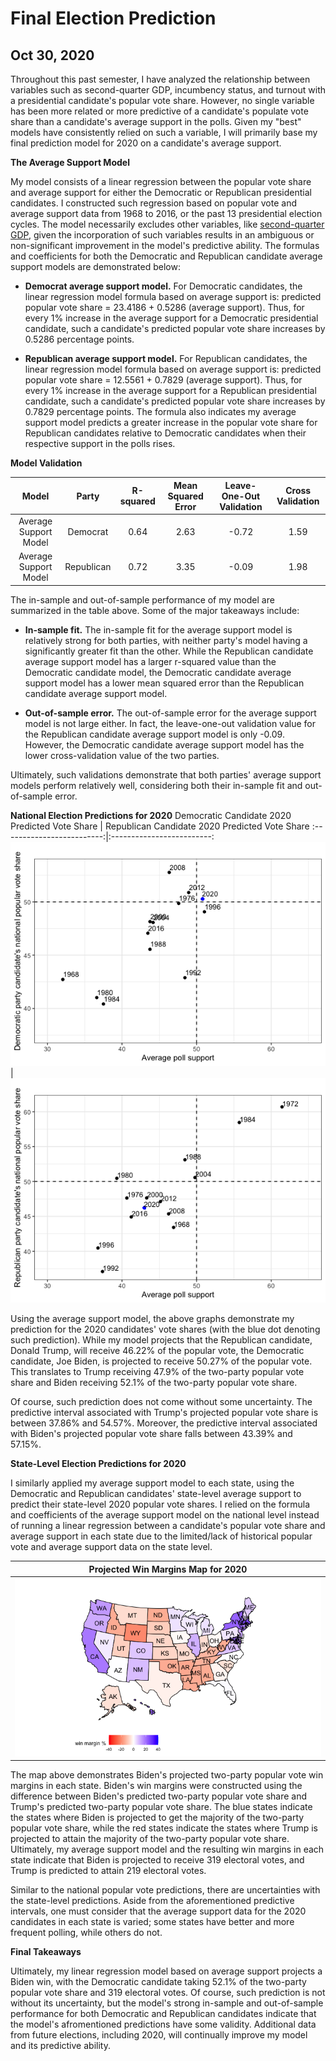 # Final Election Prediction
## Oct 30, 2020

Throughout this past semester, I have analyzed the relationship between variables such as second-quarter GDP, incumbency status, and turnout with a presidential candidate's popular vote share. However, no single variable has been more related or more predictive of a candidate's populate vote share than a candidate's average support in the polls. Given my "best" models have consistently relied on such a variable, I will primarily base my final prediction model for 2020 on a candidate's average support.  

**The Average Support Model** 

My model consists of a linear regression between the popular vote share and average support for either the Democratic or Republican presidential candidates. I constructed such regression based on popular vote and average support data from 1968 to 2016, or the past 13 presidential election cycles. The model necessarily excludes other variables, like [second-quarter GDP](Third_Blog_Polls.md), given the incorporation of such variables results in an ambiguous or non-significant improvement in the model's predictive ability. The formulas and coefficients for both the Democratic and Republican candidate average support models are demonstrated below: 

* **Democrat average support model.** For Democratic candidates, the linear regression model formula based on average support is: predicted popular vote share = 23.4186 + 0.5286 (average support). Thus, for every 1% increase in the average support for a Democratic presidential candidate, such a candidate's predicted popular vote share increases by 0.5286 percentage points. 

* **Republican average support model.** For Republican candidates, the linear regression model formula based on average support is: predicted popular vote share = 12.5561 + 0.7829 (average support). Thus, for every 1% increase in the average support for a Republican presidential candidate, such a candidate's predicted popular vote share increases by 0.7829 percentage points. The formula also indicates my average support model predicts a greater increase in the popular vote share for Republican candidates relative to Democratic candidates when their respective support in the polls rises. 

**Model Validation** 

| Model  | Party |  R-squared | Mean Squared Error  | Leave-One-Out Validation  | Cross Validation  |
|:-:|:-:|:-:|:-:|:-:|:-:|
| Average Support Model  | Democrat  |  0.64  | 2.63 | -0.72  | 1.59  |
|  Average Support Model   |  Republican | 0.72  | 3.35  |  -0.09 |  1.98 |

The in-sample and out-of-sample performance of my model are summarized in the table above. Some of the major takeaways include:

* **In-sample fit.** The in-sample fit for the average support model is relatively strong for both parties, with neither party's model having a significantly greater fit than the other. While the Republican candidate average support model has a larger r-squared value than the Democratic candidate model, the Democratic candidate average support model has a lower mean squared error than the Republican candidate average support model. 

* **Out-of-sample error.** The out-of-sample error for the average support model is not large either. In fact, the leave-one-out validation value for the Republican candidate average support model is only -0.09. However, the Democratic candidate average support model has the lower cross-validation value of the two parties. 

Ultimately, such validations demonstrate that both parties' average support models perform relatively well, considering both their in-sample fit and out-of-sample error. 

**National Election Predictions for 2020** 
Democratic Candidate 2020 Predicted Vote Share  |  Republican Candidate 2020 Predicted Vote Share 
:-------------------------:|:-------------------------:
![](Prediction.png)|![](Prediction2.png)

Using the average support model, the above graphs demonstrate my prediction for the 2020 candidates' vote shares (with the blue dot denoting such prediction). While my model projects that the Republican candidate, Donald Trump, will receive 46.22% of the popular vote, the Democratic candidate, Joe Biden, is projected to receive 50.27% of the popular vote. This translates to Trump receiving 47.9% of the two-party popular vote share and Biden receiving 52.1% of the two-party popular vote share.

Of course, such prediction does not come without some uncertainty. The predictive interval associated with Trump's projected popular vote share is between 37.86% and 54.57%. Moreover, the predictive interval associated with Biden's projected popular vote share falls between 43.39% and 57.15%. 

**State-Level Election Predictions for 2020** 

I similarly applied my average support model to each state, using the Democratic and Republican candidates' state-level average support to predict their state-level 2020 popular vote shares. I relied on the formula and coefficients of the average support model on the national level instead of running a linear regression between a candidate's popular vote share and average support in each state due to the limited/lack of historical popular vote and average support data on the state level. 

| Projected Win Margins Map for 2020 |
|:-:|
|![](Predictions4.png)|

The map above demonstrates Biden's projected two-party popular vote win margins in each state. Biden's win margins were constructed using the difference between Biden's predicted two-party popular vote share and Trump's predicted two-party popular vote share. The blue states indicate the states where Biden is projected to get the majority of the two-party popular vote share, while the red states indicate the states where Trump is projected to attain the majority of the two-party popular vote share. Ultimately, my average support model and the resulting win margins in each state indicate that Biden is projected to receive 319 electoral votes, and Trump is predicted to attain 219 electoral votes.

Similar to the national popular vote predictions, there are uncertainties with the state-level predictions. Aside from the aforementioned predictive intervals, one must consider that the average support data for the 2020 candidates in each state is varied; some states have better and more frequent polling, while others do not. 

**Final Takeaways** 

Ultimately, my linear regression model based on average support projects a Biden win, with the Democratic candidate taking 52.1% of the two-party popular vote share and 319 electoral votes. Of course, such prediction is not without its uncertainty, but the model's strong in-sample and out-of-sample performance for both Democratic and Republican candidates indicate that the model's afromentioned predictions have some validity. Additional data from future elections, including 2020, will continually improve my model and its predictive ability.






